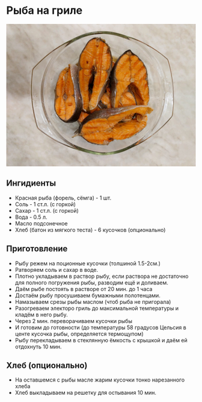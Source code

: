# Рыба на гриле

![Картинка](lookme.jpg)

## Ингидиенты

* Красная рыба (форель, сёмга) - 1 шт.
* Соль - 1 ст.л. (с горкой)
* Сахар - 1 ст.л. (с горкой)
* Вода - 0.5 л.
* Масло подсонечное
* Хлеб (батон из мягкого теста) - 6 кусочков (опционально)

## Приготовление

* Рыбу режем на поционные кусочки (толшиной 1.5-2см.)
* Ратворяем соль и сахар в воде.
* Плотно укладываем в раствор рыбу, если раствора не достаточно для полного погружения рыбы, разводим ещё и доливаем.
* Даём рыбе постоять в растворе от 20 мин. до 1 часа
* Достаём рыбу просушиваем бумажными полотенцами.
* Намазываем срезы рыбы маслом (чтоб рыба не пригорала)
* Разогреваем электоро гриль до максимальной температуры и кладём в него рыбу.
* Через 2 мин. переворачиваем кусочки рыбы
* И готовим до готовности (до температуры 58 градусов Цельсия в центе кусочка рыбы, определяется термощупом)
* Рыбу перекладываем в стеклянную ёмкость с крышкой и даём ей отдохнуть 10 мин.

## Хлеб (опционально)

* На оставшемся с рыбы масле жарим кусочки тонко нарезанного хлеба
* Хлеб выкладываем на решетку для остывания 10 мин.
